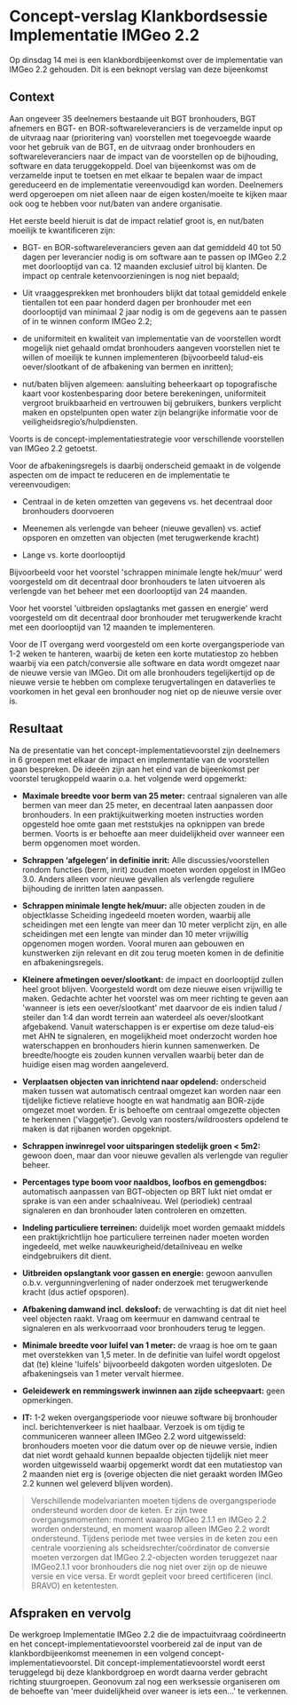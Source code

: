 Concept-verslag Klankbordsessie Implementatie IMGeo 2.2
=======================================================

Op dinsdag 14 mei is een klankbordbijeenkomst over de implementatie van IMGeo
2.2 gehouden. Dit is een beknopt verslag van deze bijeenkomst

Context
-------

Aan ongeveer 35 deelnemers bestaande uit BGT bronhouders, BGT afnemers en BGT-
en BOR-softwareleveranciers is de verzamelde input op de uitvraag naar
(prioritering van) voorstellen met toegevoegde waarde voor het gebruik van de
BGT, en de uitvraag onder bronhouders en softwareleveranciers naar de impact van
de voorstellen op de bijhouding, software en data teruggekoppeld. Doel van
bijeenkomst was om de verzamelde input te toetsen en met elkaar te bepalen waar
de impact gereduceerd en de implementatie vereenvoudigd kan worden. Deelnemers
werd opgeroepen om niet alleen naar de eigen kosten/moeite te kijken maar ook
oog te hebben voor nut/baten van andere organisatie.

Het eerste beeld hieruit is dat de impact relatief groot is, en nut/baten
moeilijk te kwantificeren zijn:

-   BGT- en BOR-softwareleveranciers geven aan dat gemiddeld 40 tot 50 dagen per
    leverancier nodig is om software aan te passen op IMGeo 2.2 met doorlooptijd
    van ca. 12 maanden exclusief uitrol bij klanten. De impact op centrale
    ketenvoorzieningen is nog niet bepaald;

-   Uit vraaggesprekken met bronhouders blijkt dat totaal gemiddeld enkele
    tientallen tot een paar honderd dagen per bronhouder met een doorlooptijd
    van minimaal 2 jaar nodig is om de gegevens aan te passen of in te winnen
    conform IMGeo 2.2;

-   de uniformiteit en kwaliteit van implementatie van de voorstellen wordt
    mogelijk niet gehaald omdat bronhouders aangeven voorstellen niet te willen
    of moeilijk te kunnen implementeren (bijvoorbeeld talud-eis oever/slootkant
    of de afbakening van bermen en inritten);

-   nut/baten blijven algemeen: aansluiting beheerkaart op topografische kaart
    voor kostenbesparing door betere berekeningen, uniformiteit vergroot
    bruikbaarheid en vertrouwen bij gebruikers, bunkers verplicht maken en
    opstelpunten open water zijn belangrijke informatie voor de
    veiligheidsregio’s/hulpdiensten.

Voorts is de concept-implementatiestrategie voor verschillende voorstellen van
IMGeo 2.2 getoetst.

Voor de afbakeningsregels is daarbij onderscheid gemaakt in de volgende aspecten
om de impact te reduceren en de implementatie te vereenvoudigen:

-   Centraal in de keten omzetten van gegevens vs. het decentraal door
    bronhouders doorvoeren

-   Meenemen als verlengde van beheer (nieuwe gevallen) vs. actief opsporen en
    omzetten van objecten (met terugwerkende kracht)

-   Lange vs. korte doorlooptijd

Bijvoorbeeld voor het voorstel 'schrappen minimale lengte hek/muur' werd
voorgesteld om dit decentraal door bronhouders te laten uitvoeren als verlengde
van het beheer met een doorlooptijd van 24 maanden.

Voor het voorstel 'uitbreiden opslagtanks met gassen en energie' werd
voorgesteld om dit decentraal door bronhouder met terugwerkende kracht met een
doorlooptijd van 12 maanden te implementeren.

Voor de IT overgang werd voorgesteld om een korte overgangsperiode van 1-2 weken
te hanteren, waarbij de keten een korte mutatiestop zo hebben waarbij via een
patch/conversie alle software en data wordt omgezet naar de nieuwe versie van
IMGeo. Dit om alle bronhouders tegelijkertijd op de nieuwe versie te hebben om
complexe terugvertalingen en dataverlies te voorkomen in het geval een
bronhouder nog niet op de nieuwe versie over is.

Resultaat
---------

Na de presentatie van het concept-implementatievoorstel zijn deelnemers in 6
groepen met elkaar de impact en implementatie van de voorstellen gaan bespreken.
De ideeën zijn aan het eind van de bijeenkomst per voorstel terugkoppeld waarin
o.a. het volgende werd opgemerkt:

-   **Maximale breedte voor berm van 25 meter:** centraal signaleren van alle
    bermen van meer dan 25 meter, en decentraal laten aanpassen door
    bronhouders. In een praktijkuitwerking moeten instructies worden opgesteld
    hoe omte gaan met reststukjes na opknippen van brede bermen. Voorts is er
    behoefte aan meer duidelijkheid over wanneer een berm opgenomen moet worden.

-   **Schrappen ‘afgelegen’ in definitie inrit:** Alle discussies/voorstellen
    rondom functies (berm, inrit) zouden moeten worden opgelost in IMGeo 3.0.
    Anders alleen voor nieuwe gevallen als verlengde reguliere bijhouding de
    inritten laten aanpassen.

-   **Schrappen minimale lengte hek/muur:** alle objecten zouden in de
    objectklasse Scheiding ingedeeld moeten worden, waarbij alle scheidingen met
    een lengte van meer dan 10 meter verplicht zijn, en alle scheidingen met een
    lengte van minder dan 10 meter vrijwillig opgenomen mogen worden. Vooral
    muren aan gebouwen en kunstwerken zijn relevant en dit zou terug moeten
    komen in de definitie en afbakeningsregels.

-   **Kleinere afmetingen oever/slootkant:** de impact en doorlooptijd zullen
    heel groot blijven. Voorgesteld wordt om deze nieuwe eisen vrijwillig te
    maken. Gedachte achter het voorstel was om meer richting te geven aan
    'wanneer is iets een oever/slootkant' met daarvoor de eis indien talud /
    steiler dan 1:4 dan wordt terrein aan waterdeel als oever/slootkant
    afgebakend. Vanuit waterschappen is er expertise om deze talud-eis met AHN
    te signaleren, en mogelijkheid moet onderzocht worden hoe waterschappen en
    bronhouders hierin kunnen samenwerken. De breedte/hoogte eis zouden kunnen
    vervallen waarbij beter dan de huidige eisen mag worden aangeleverd.

-   **Verplaatsen objecten van inrichtend naar opdelend:** onderscheid maken
    tussen wat automatisch centraal omgezet kan worden naar een tijdelijke
    fictieve relatieve hoogte en wat handmatig aan BOR-zijde omgezet moet
    worden. Er is behoefte om centraal omgezette objecten te herkennen
    ('vlaggetje'). Gevolg van roosters/wildroosters opdelend te maken is dat
    rijbanen worden opgeknipt.

-   **Schrappen inwinregel voor uitsparingen stedelijk groen \< 5m2:** gewoon
    doen, maar dan voor nieuwe gevallen als verlengde van regulier beheer.

-   **Percentages type boom voor naaldbos, loofbos en gemengdbos:** automatisch
    aanpassen van BGT-objecten op BRT lukt niet omdat er sprake is van een ander
    schaalniveau. Wel (periodiek) centraal signaleren en dan bronhouder laten
    controleren en omzetten.

-   **Indeling particuliere terreinen:** duidelijk moet worden gemaakt middels
    een praktijkrichtlijn hoe particuliere terreinen nader moeten worden
    ingedeeld, met welke nauwkeurigheid/detailniveau en welke eindgebruikers dit
    dient.

-   **Uitbreiden opslangtank voor gassen en energie:** gewoon aanvullen o.b.v.
    vergunningverlening of nader onderzoek met terugwerkende kracht (dus actief
    opsporen).

-   **Afbakening damwand incl. deksloof:** de verwachting is dat dit niet heel
    veel objecten raakt. Vraag om keermuur en damwand centraal te signaleren en
    als werkvoorraad voor bronhouders terug te leggen.

-   **Minimale breedte voor luifel van 1 meter:** de vraag is hoe om te gaan met
    overstekken van 1,5 meter. In de definitie van luifel wordt opgelost dat
    (te) kleine 'luifels' bijvoorbeeld dakgoten worden uitgesloten. De
    afbakeningseis van 1 meter vervalt hiermee.

-   **Geleidewerk en remmingswerk inwinnen aan zijde scheepvaart:** geen
    opmerkingen.

-   **IT:** 1-2 weken overgangsperiode voor nieuwe software bij bronhouder incl.
    berichtenverkeer is niet haalbaar. Verzoek is om tijdig te communiceren
    wanneer alleen IMGeo 2.2 word uitgewisseld: bronhouders moeten voor die
    datum over op de nieuwe versie, indien dat niet wordt gehaald kunnen
    bepaalde objecten tijdelijk niet meer worden uitgewisseld waarbij opgemerkt
    wordt dat een mutatiestop van 2 maanden niet erg is (overige objecten die
    niet geraakt worden IMGeo 2.2 kunnen wel geleverd blijven worden).

>   Verschillende modelvarianten moeten tijdens de overgangsperiode ondersteund
>   worden door de keten. Er zijn twee overgangsmomenten: moment waarop IMGeo
>   2.1.1 en IMGeo 2.2 worden ondersteund, en moment waarop alleen IMGeo 2.2
>   wordt ondersteund. Tijdens periode met twee versies in de keten zou een
>   centrale voorziening als scheidsrechter/coördinator de conversie moeten
>   verzorgen dat IMGeo 2.2-objecten worden teruggezet naar IMGeo2.1.1 voor
>   bronhouders die nog niet over zijn op de nieuwe versie en vice versa. Er
>   wordt gepleit voor breed certificeren (incl. BRAVO) en ketentesten.

Afspraken en vervolg
--------------------

De werkgroep Implementatie IMGeo 2.2 die de impactuitvraag coördineertn en het
concept-implementatievoorstel voorbereid zal de input van de
klankbordbijeenkomst meenemen in een volgend concept-implementatievoorstel. Dit
concept-implementatievoorstel wordt eerst teruggelegd bij deze klankbordgroep en
wordt daarna verder gebracht richting stuurgroepen. Geonovum zal nog een
werksessie organiseren om de behoefte van 'meer duidelijkheid over waneer is
iets een...' te verkennen.
